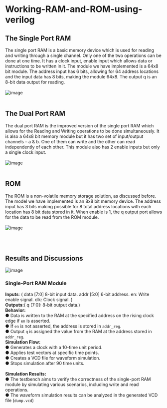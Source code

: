# Working-RAM-and-ROM-using-verilog

##  The Single Port RAM <br/>
The single port RAM is a basic memory device which is used for reading and
writing through a single channel. Only one of the two operations can be done at
one time. It has a clock input, enable input which allows data or instructions to
be written in it. The module we have implemented is a 64x8 bit module. The
address input has 6 bits, allowing for 64 address locations and the input data has
8 bits, making the module 64x8. The output q is an 8-bit data output for reading.
<br/><br/>
![image](https://github.com/user-attachments/assets/fe7b6216-9e6b-46b5-a5ad-0c8a286f080e)
<br/><br/>
## The Dual Port RAM<br/>
The dual port RAM is the improved version of the single port RAM which
allows for the Reading and Writing operations to be done simultaneously. It is
also a 64x8 bit memory module but it has two set of input/output channels – a &
b. One of them can write and the other can read independently of each other.
This module also has 2 enable inputs but only a single clock input.
<br/><br/>
![image](https://github.com/user-attachments/assets/20f13553-2a81-46dd-b27a-dd2a94852470)
<br/><br/>
## ROM<br/>
The ROM is a non-volatile memory storage solution, as discussed before. The
model we have implemented is an 8x8 bit memory device. The address input
has 3 bits making possible for 8 total address locations with each location has 8
bit data stored in it. When enable is 1, the q output port allows for the data to
be read from the ROM module.
<br/><br/>
![image](https://github.com/user-attachments/assets/8c744e26-d8c1-416c-8814-b9774da28359)

<br/><br/>
## Results and Discussions
![image](https://github.com/user-attachments/assets/ceeda7e9-7617-417d-8ba4-97e6b91ed665)
<br/>
### Single-Port RAM Module<br/>
**Inputs**: ( data [7:0] 8-bit input data. addr [5:0] 6-bit address. en: Write enable signal.
 clk: Clock signal. )<br/>
**Outputs:**( q [7:0]: 8-bit output data.)<br/>
**Behavior:**<br/>
● Data is written to the RAM at the specified address on the rising clock edge if `en` is
asserted.<br/>
● If `en` is not asserted, the address is stored in `addr_reg`.<br/>
● Output `q` is assigned the value from the RAM at the address stored in `addr_reg`.<br/>
**Simulation Flow:**<br/>
● Generates a clock with a 10-time unit period.<br/>
● Applies test vectors at specific time points.<br/>
● Creates a VCD file for waveform simulation.<br/>
● Stops simulation after 90 time units.<br/><br/>
**Simulation Results:**<br/>
● The testbench aims to verify the correctness of the single-port RAM module by
simulating various scenarios, including write and read operations.<br/>
● The waveform simulation results can be analyzed in the generated VCD file
(`dump.vcd`)<br/>

